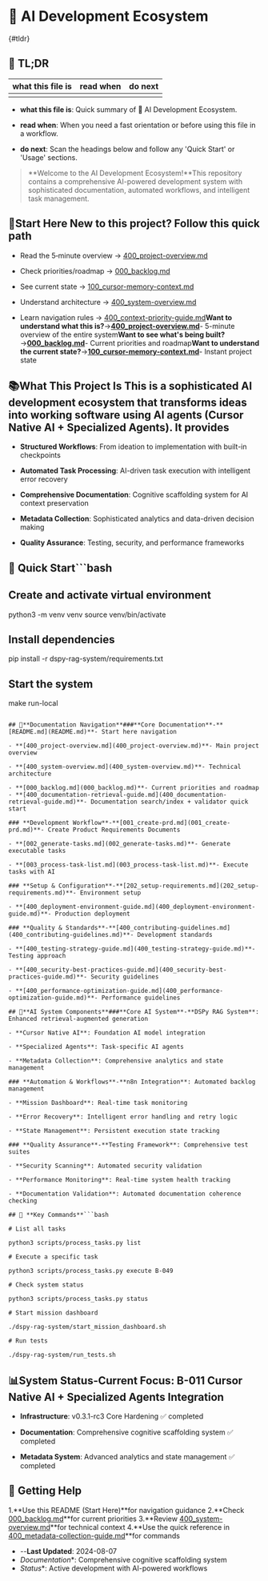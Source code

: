 <!-- CONTEXT_REFERENCE: 400_context-priority-guide.md -->
<!-- MODULE_REFERENCE: 100_cursor-memory-context.md -->
<!-- MODULE_REFERENCE: 400_deployment-environment-guide.md -->
<!-- MODULE_REFERENCE: 400_contributing-guidelines.md -->

# 🚀 AI Development Ecosystem

{#tldr}

## 🔎 TL;DR

| what this file is | read when | do next |
|---|---|---|
|  |  |  |

- **what this file is**: Quick summary of 🚀 AI Development Ecosystem.

- **read when**: When you need a fast orientation or before using this file in a workflow.

- **do next**: Scan the headings below and follow any 'Quick Start' or 'Usage' sections.

> **Welcome to the AI Development Ecosystem!**This repository contains a comprehensive AI-powered development system
with sophisticated documentation, automated workflows, and intelligent task management.

## 🎯**Start Here** New to this project? Follow this quick path

- Read the 5‑minute overview → [400_project-overview.md](400_project-overview.md)

- Check priorities/roadmap → [000_backlog.md](000_backlog.md)

- See current state → [100_cursor-memory-context.md](100_cursor-memory-context.md)

- Understand architecture → [400_system-overview.md](400_system-overview.md)

- Learn navigation rules → [400_context-priority-guide.md](400_context-priority-guide.md)**Want to understand what this is?**→**[400_project-overview.md](400_project-overview.md)**- 5-minute overview of the
entire system**Want to see what's being built?**→**[000_backlog.md](000_backlog.md)**- Current priorities and roadmap**Want to understand the current state?**→**[100_cursor-memory-context.md](100_cursor-memory-context.md)**- Instant
project state

## 📚**What This Project Is** This is a sophisticated AI development ecosystem that transforms ideas into working software using AI agents (Cursor Native AI + Specialized Agents). It provides

- **Structured Workflows**: From ideation to implementation with built-in checkpoints

- **Automated Task Processing**: AI-driven task execution with intelligent error recovery

- **Comprehensive Documentation**: Cognitive scaffolding system for AI context preservation

- **Metadata Collection**: Sophisticated analytics and data-driven decision making

- **Quality Assurance**: Testing, security, and performance frameworks

## 🚀 **Quick Start**```bash

## Create and activate virtual environment

python3 -m venv venv
source venv/bin/activate

## Install dependencies

pip install -r dspy-rag-system/requirements.txt

## Start the system

make run-local

```text

## 📖**Documentation Navigation**###**Core Documentation**-**[README.md](README.md)**- Start here navigation

- **[400_project-overview.md](400_project-overview.md)**- Main project overview

- **[400_system-overview.md](400_system-overview.md)**- Technical architecture

- **[000_backlog.md](000_backlog.md)**- Current priorities and roadmap
- **[400_documentation-retrieval-guide.md](400_documentation-retrieval-guide.md)**- Documentation search/index + validator quick start

### **Development Workflow**-**[001_create-prd.md](001_create-prd.md)**- Create Product Requirements Documents

- **[002_generate-tasks.md](002_generate-tasks.md)**- Generate executable tasks

- **[003_process-task-list.md](003_process-task-list.md)**- Execute tasks with AI

### **Setup & Configuration**-**[202_setup-requirements.md](202_setup-requirements.md)**- Environment setup

- **[400_deployment-environment-guide.md](400_deployment-environment-guide.md)**- Production deployment

### **Quality & Standards**-**[400_contributing-guidelines.md](400_contributing-guidelines.md)**- Development standards

- **[400_testing-strategy-guide.md](400_testing-strategy-guide.md)**- Testing approach

- **[400_security-best-practices-guide.md](400_security-best-practices-guide.md)**- Security guidelines

- **[400_performance-optimization-guide.md](400_performance-optimization-guide.md)**- Performance guidelines

## 🤖**AI System Components**###**Core AI System**-**DSPy RAG System**: Enhanced retrieval-augmented generation

- **Cursor Native AI**: Foundation AI model integration

- **Specialized Agents**: Task-specific AI agents

- **Metadata Collection**: Comprehensive analytics and state management

### **Automation & Workflows**-**n8n Integration**: Automated backlog management

- **Mission Dashboard**: Real-time task monitoring

- **Error Recovery**: Intelligent error handling and retry logic

- **State Management**: Persistent execution state tracking

### **Quality Assurance**-**Testing Framework**: Comprehensive test suites

- **Security Scanning**: Automated security validation

- **Performance Monitoring**: Real-time system health tracking

- **Documentation Validation**: Automated documentation coherence checking

## 🔧 **Key Commands**```bash

# List all tasks

python3 scripts/process_tasks.py list

# Execute a specific task

python3 scripts/process_tasks.py execute B-049

# Check system status

python3 scripts/process_tasks.py status

# Start mission dashboard

./dspy-rag-system/start_mission_dashboard.sh

# Run tests

./dspy-rag-system/run_tests.sh

```

## 📊**System Status**-**Current Focus**: B-011 Cursor Native AI + Specialized Agents Integration

- **Infrastructure**: v0.3.1-rc3 Core Hardening ✅ completed

- **Documentation**: Comprehensive cognitive scaffolding system ✅ completed

- **Metadata System**: Advanced analytics and state management ✅ completed

## 🎯 **Getting Help**

1.**Use this README (Start Here)**for navigation guidance
2.**Check [000_backlog.md](000_backlog.md)**for current priorities
3.**Review [400_system-overview.md](400_system-overview.md)**for technical context
4.**Use the quick reference in [400_metadata-collection-guide.md](400_metadata-collection-guide.md#quick-reference)**for commands

- --**Last Updated**: 2024-08-07
- *Documentation**: Comprehensive cognitive scaffolding system
- *Status**: Active development with AI-powered workflows
